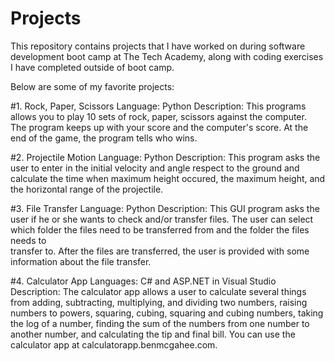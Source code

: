 # Projects
This repository contains projects that I have worked on during software development boot camp at The Tech Academy, along with coding exercises I have completed outside of boot camp.  

Below are some of my favorite projects:

#1.  Rock, Paper, Scissors 
     Language: Python
     Description:  This programs allows you to play 10 sets of rock, paper, scissors against the computer.  
     The program keeps up with your score and the computer's score.  At the end of the game, the program tells who wins.  
     
#2.  Projectile Motion
     Language: Python
     Description:  This program asks the user to enter in the initial velocity and angle respect to the ground and 
     calculate the time when maximum height occured, the maximum height, and the horizontal range of the projectile.  
     
#3.  File Transfer
     Language: Python
     Description:  This GUI program asks the user if he or she wants to check and/or transfer files.
     The user can select which folder the files need to be transferred from and the folder the files needs to   
     transfer to. After the files are transferred, the user is provided with some information about the file transfer.

#4.  Calculator App
     Languages: C# and ASP.NET in Visual Studio 
     Description:  The calculator app allows a user to calculate several things from adding, subtracting, multiplying, and 
     dividing two numbers, raising numbers to powers, squaring, cubing, squaring and cubing numbers, taking the log of a 
     number, finding the sum of the numbers from one number to another number, and calculating the tip and final bill.
     You can use the calculator app at calculatorapp.benmcgahee.com.  

